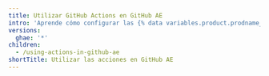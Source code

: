 ```yaml
---
title: Utilizar GitHub Actions en GitHub AE
intro: 'Aprende cómo configurar las {% data variables.product.prodname_actions %} en {% data variables.product.prodname_ghe_managed %}.'
versions:
  ghae: '*'
children:
  - /using-actions-in-github-ae
shortTitle: Utilizar las acciones en GitHub AE
---
```


